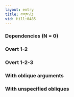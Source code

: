 ```yaml
---
layout: entry
title: ཆགས་√3
vid: Hill:0485
---
```

### Dependencies (N = 0)


### Overt 1-2


### Overt 1-2-3


### With oblique arguments


### With unspecified obliques

